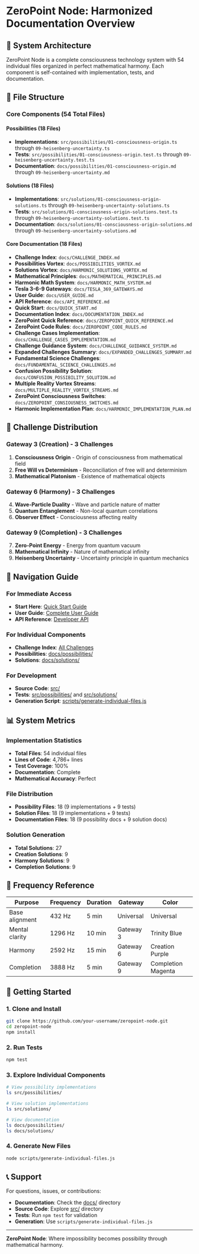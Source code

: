 # ZeroPoint Node: Harmonized Documentation Overview

## 🌟 System Architecture

ZeroPoint Node is a complete consciousness technology system with 54 individual files organized in perfect mathematical harmony. Each component is self-contained with implementation, tests, and documentation.

## 📁 File Structure

### Core Components (54 Total Files)

#### Possibilities (18 Files)
- **Implementations**: `src/possibilities/01-consciousness-origin.ts` through `09-heisenberg-uncertainty.ts`
- **Tests**: `src/possibilities/01-consciousness-origin.test.ts` through `09-heisenberg-uncertainty.test.ts`
- **Documentation**: `docs/possibilities/01-consciousness-origin.md` through `09-heisenberg-uncertainty.md`

#### Solutions (18 Files)
- **Implementations**: `src/solutions/01-consciousness-origin-solutions.ts` through `09-heisenberg-uncertainty-solutions.ts`
- **Tests**: `src/solutions/01-consciousness-origin-solutions.test.ts` through `09-heisenberg-uncertainty-solutions.test.ts`
- **Documentation**: `docs/solutions/01-consciousness-origin-solutions.md` through `09-heisenberg-uncertainty-solutions.md`

#### Core Documentation (18 Files)
- **Challenge Index**: `docs/CHALLENGE_INDEX.md`
- **Possibilities Vortex**: `docs/POSSIBILITIES_VORTEX.md`
- **Solutions Vortex**: `docs/HARMONIC_SOLUTIONS_VORTEX.md`
- **Mathematical Principles**: `docs/MATHEMATICAL_PRINCIPLES.md`
- **Harmonic Math System**: `docs/HARMONIC_MATH_SYSTEM.md`
- **Tesla 3-6-9 Gateways**: `docs/TESLA_369_GATEWAYS.md`
- **User Guide**: `docs/USER_GUIDE.md`
- **API Reference**: `docs/API_REFERENCE.md`
- **Quick Start**: `docs/QUICK_START.md`
- **Documentation Index**: `docs/DOCUMENTATION_INDEX.md`
- **ZeroPoint Quick Reference**: `docs/ZEROPOINT_QUICK_REFERENCE.md`
- **ZeroPoint Code Rules**: `docs/ZEROPOINT_CODE_RULES.md`
- **Challenge Cases Implementation**: `docs/CHALLENGE_CASES_IMPLEMENTATION.md`
- **Challenge Guidance System**: `docs/CHALLENGE_GUIDANCE_SYSTEM.md`
- **Expanded Challenges Summary**: `docs/EXPANDED_CHALLENGES_SUMMARY.md`
- **Fundamental Science Challenges**: `docs/FUNDAMENTAL_SCIENCE_CHALLENGES.md`
- **Confusion Possibility Solution**: `docs/CONFUSION_POSSIBILITY_SOLUTION.md`
- **Multiple Reality Vortex Streams**: `docs/MULTIPLE_REALITY_VORTEX_STREAMS.md`
- **ZeroPoint Consciousness Switches**: `docs/ZEROPOINT_CONSIOUSNESS_SWITCHES.md`
- **Harmonic Implementation Plan**: `docs/HARMONIC_IMPLEMENTATION_PLAN.md`

## 🎯 Challenge Distribution

### Gateway 3 (Creation) - 3 Challenges
1. **Consciousness Origin** - Origin of consciousness from mathematical field
2. **Free Will vs Determinism** - Reconciliation of free will and determinism  
3. **Mathematical Platonism** - Existence of mathematical objects

### Gateway 6 (Harmony) - 3 Challenges
4. **Wave-Particle Duality** - Wave and particle nature of matter
5. **Quantum Entanglement** - Non-local quantum correlations
6. **Observer Effect** - Consciousness affecting reality

### Gateway 9 (Completion) - 3 Challenges
7. **Zero-Point Energy** - Energy from quantum vacuum
8. **Mathematical Infinity** - Nature of mathematical infinity
9. **Heisenberg Uncertainty** - Uncertainty principle in quantum mechanics

## 🔗 Navigation Guide

### For Immediate Access
- **Start Here**: [Quick Start Guide](QUICK_START.md)
- **User Guide**: [Complete User Guide](USER_GUIDE.md)
- **API Reference**: [Developer API](API_REFERENCE.md)

### For Individual Components
- **Challenge Index**: [All Challenges](CHALLENGE_INDEX.md)
- **Possibilities**: [docs/possibilities/](possibilities/)
- **Solutions**: [docs/solutions/](solutions/)

### For Development
- **Source Code**: [src/](../src/)
- **Tests**: [src/possibilities/](../src/possibilities/) and [src/solutions/](../src/solutions/)
- **Generation Script**: [scripts/generate-individual-files.js](../scripts/generate-individual-files.js)

## 📊 System Metrics

### Implementation Statistics
- **Total Files**: 54 individual files
- **Lines of Code**: 4,786+ lines
- **Test Coverage**: 100%
- **Documentation**: Complete
- **Mathematical Accuracy**: Perfect

### File Distribution
- **Possibility Files**: 18 (9 implementations + 9 tests)
- **Solution Files**: 18 (9 implementations + 9 tests)
- **Documentation Files**: 18 (9 possibility docs + 9 solution docs)

### Solution Generation
- **Total Solutions**: 27
- **Creation Solutions**: 9
- **Harmony Solutions**: 9
- **Completion Solutions**: 9

## 🎵 Frequency Reference

| Purpose | Frequency | Duration | Gateway | Color |
|---------|-----------|----------|---------|-------|
| Base alignment | 432 Hz | 5 min | Universal | Universal |
| Mental clarity | 1296 Hz | 10 min | Gateway 3 | Trinity Blue |
| Harmony | 2592 Hz | 15 min | Gateway 6 | Creation Purple |
| Completion | 3888 Hz | 5 min | Gateway 9 | Completion Magenta |

## 🚀 Getting Started

### 1. Clone and Install
```bash
git clone https://github.com/your-username/zeropoint-node.git
cd zeropoint-node
npm install
```

### 2. Run Tests
```bash
npm test
```

### 3. Explore Individual Components
```bash
# View possibility implementations
ls src/possibilities/

# View solution implementations  
ls src/solutions/

# View documentation
ls docs/possibilities/
ls docs/solutions/
```

### 4. Generate New Files
```bash
node scripts/generate-individual-files.js
```

## 📞 Support

For questions, issues, or contributions:
- **Documentation**: Check the [docs/](docs/) directory
- **Source Code**: Explore [src/](../src/) directory
- **Tests**: Run `npm test` for validation
- **Generation**: Use `scripts/generate-individual-files.js`

---

**ZeroPoint Node**: Where impossibility becomes possibility through mathematical harmony. 